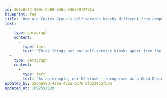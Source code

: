 ```yaml
---
id: 362c0cf4-599c-4d68-8d6c-546359f0751a
blueprint: faq
title: 'How are Coates Group’s self-service kiosks different from competitors’ kiosks?'
text:
  -
    type: paragraph
    content:
      -
        type: text
        text: 'Three things set our self-service kiosks apart from the crowd: our human-centric design, high-quality finishes, and minimal form factors.'
  -
    type: paragraph
    content:
      -
        type: text
        text: 'As an example, our K2 kiosk – recognised as a Good Design AwardⓇ Gold Winner – delivers both efficiency and customisation with style. At the same time, it integrates seamlessly into different restaurant environments, creating an immersive customer experience as part of the connected digital journey.'
updated_by: 356ab58d-4a8a-432a-b276-3fb2343afbaa
updated_at: 1692591320
---
```

